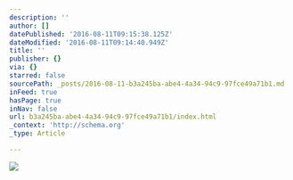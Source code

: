 ```yaml
---
description: ''
author: []
datePublished: '2016-08-11T09:15:38.125Z'
dateModified: '2016-08-11T09:14:40.949Z'
title: ''
publisher: {}
via: {}
starred: false
sourcePath: _posts/2016-08-11-b3a245ba-abe4-4a34-94c9-97fce49a71b1.md
inFeed: true
hasPage: true
inNav: false
url: b3a245ba-abe4-4a34-94c9-97fce49a71b1/index.html
_context: 'http://schema.org'
_type: Article

---
```

![](https://the-grid-user-content.s3-us-west-2.amazonaws.com/07937fb9-e480-4873-94ce-b9a453e6f41e.jpg)